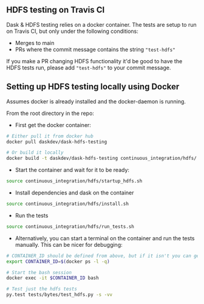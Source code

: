 ## HDFS testing on Travis CI

Dask & HDFS testing relies on a docker container. The tests are setup to run on
Travis CI, but only under the following conditions:

- Merges to main
- PRs where the commit message contains the string `"test-hdfs"`

If you make a PR changing HDFS functionality it'd be good to have the HDFS
tests run, please add `"test-hdfs"` to your commit message.

## Setting up HDFS testing locally using Docker

Assumes docker is already installed and the docker-daemon is running.

From the root directory in the repo:

- First get the docker container:

```bash
# Either pull it from docker hub
docker pull daskdev/dask-hdfs-testing

# Or build it locally
docker build -t daskdev/dask-hdfs-testing continuous_integration/hdfs/
```

- Start the container and wait for it to be ready:

```bash
source continuous_integration/hdfs/startup_hdfs.sh
```

- Install dependencies and dask on the container

```bash
source continuous_integration/hdfs/install.sh
```

- Run the tests

```bash
source continuous_integration/hdfs/run_tests.sh
```

- Alternatively, you can start a terminal on the container and run the tests
  manually. This can be nicer for debugging:

```bash
# CONTAINER_ID should be defined from above, but if it isn't you can get it from
export CONTAINER_ID=$(docker ps -l -q)

# Start the bash session
docker exec -it $CONTAINER_ID bash

# Test just the hdfs tests
py.test tests/bytes/test_hdfs.py -s -vv
```
